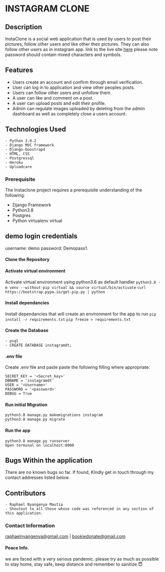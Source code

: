 # INSTAGRAM CLONE
## Description

InstaClone is a social  web application that is used by users to post their pictures, follow other users and like other their pictures. They can also follow other users as in instagram app. link to the live site [here](http://mirrayinsta.herokuapp.com/) 
please note password should contain mixed characters and symbols. 


## Features
- Users create an account and confirm through email verification.
- User can log in to application and view other peoples posts.
- Users can follow other users and unfollow them.
- A user can like and comment on a post.
- A user can upload posts and edit their profile.
- Admin can regulate images uploaded by deleting from the admin dashboard as well as completely close a users account.



## Technologies Used
    - Python 3.8.2
    - Django MVC framework
    - Django-boostrap4
    - HTML, CSS 
    - Postgressql
    - Heroku
    - Uploadcare

### Prerequisite
The Instaclone project requires a prerequisite understanding of the following:
- Django Framework
- Python3.8
- Postgres
- Python virtualenv virtual

## demo login credentials
username: demo
password: Demopass1.

#### Clone the Repository
####  Activate virtual environment
Activate virtual environment using python3.6 as default handler
    `python3.8 -m venv --without-pip virtual && source virtual/bin/activate`
    `curl https://bootstrap.pypa.io/get-pip.py | python`
####  Install dependancies
Install dependancies that will create an environment for the app to run `pip install -r requirements.txt`   `pip freeze > requirements.txt`
####  Create the Database
    - psql
    - CREATE DATABASE instagramdt;
####  .env file
Create .env file and paste paste the following filling where appropriate:

    SECRET_KEY = '<Secret_key>'
    DBNAME = 'instagramdt'
    USER = '<Username>'
    PASSWORD = '<password>'
    DEBUG = True
#### Run initial Migration
    python3.8 manage.py makemigrations instagram
    python3.8 manage.py migrate
#### Run the app
    python3.8 manage.py runserver
    Open terminal on localhost:8000

## Bugs Within the application
There are no known bugs so far. If found, KIndly get in touch through my contact addresses listed below.

## Contributors
    - Raphael Nyangenya Mautia
    - Shoutout to all those whose code was referenced in any section of this application. 

### Contact Information
raphaelnyangenya@gmail.com | bookiedonate@gmail.com

#### Peace Info. 
we are faced with a very serious pandemic. please try as much as possible to stay home, stay safe, keep distance and remember to sanitize.😇 

